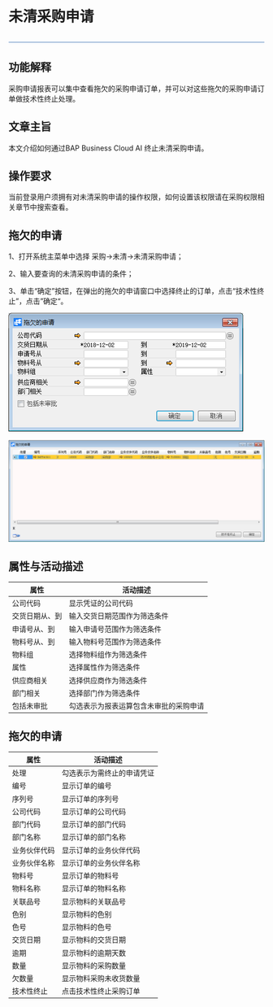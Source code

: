 # 未清采购申请 

![img](图片/横线.png)

## 功能解释 

采购申请报表可以集中查看拖欠的采购申请订单，并可以对这些拖欠的采购申请订单做技术性终止处理。 

## 文章主旨 

本文介绍如何通过BAP Business Cloud AI 终止未清采购申请。

## 操作要求 

当前登录用户须拥有对未清采购申请的操作权限，如何设置该权限请在采购权限相关章节中搜索查看。

## 拖欠的申请

1、打开系统主菜单中选择 采购->未清->未清采购申请；

2、输入要查询的未清采购申请的条件；

3、单击“确定”按钮，在弹出的拖欠的申请窗口中选择终止的订单，点击“技术性终止”，点击”确定“。

![image-20191202110733748](图片/未清采购申请1.png)

![image-20191202110905654](图片/未清采购申请2.png)

## 属性与活动描述 

| 属性       | 活动描述                   |
| ---------- | -------------------------- |
| 公司代码   | 显示凭证的公司代码         |
| 交货日期从、到 | 输入交货日期范围作为筛选条件 |
| 申请号从、到   | 输入申请号范围作为筛选条件   |
| 物料号从、到   | 输入物料号范围作为筛选条件         |
| 物料组     | 选择物料组作为筛选条件                 |
| 属性       | 选择属性作为筛选条件                   |
| 供应商相关 | 选择供应商作为筛选条件                 |
| 部门相关   | 选择部门作为筛选条件                   |
| 包括未审批 | 勾选表示为报表运算包含未审批的采购申请  |

## 拖欠的申请 

| 属性         | 活动描述                   |
| ------------ | -------------------------- |
| 处理         | 勾选表示为需终止的申请凭证 |
| 编号         | 显示订单的编号             |
| 序列号       | 显示订单的序列号           |
| 公司代码     | 显示订单的公司代码         |
| 部门代码     | 显示订单的部门代码         |
| 部门名称     | 显示订单的部门名称         |
| 业务伙伴代码 | 显示订单的业务伙伴代码     |
| 业务伙伴名称 | 显示订单的业务伙伴名称     |
| 物料号       | 显示订单的物料号           |
| 物料名称     | 显示订单的物料名称         |
| 关联品号     | 显示物料的关联品号         |
| 色别         | 显示物料的色别             |
| 色号         | 显示物料的色号             |
| 交货日期     | 显示物料的交货日期         |
| 逾期         | 显示物料的逾期天数             |
| 数量         | 显示物料的采购数量             |
| 欠数量  | 显示物料采购未收货数量           |    
 | 技术性终止  | 点击技术性终止采购订单           |   
